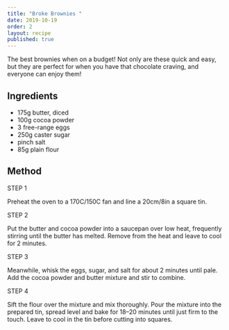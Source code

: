 ```yaml
---
title: "Broke Brownies "
date: 2019-10-19
order: 2
layout: recipe
published: true
---
```

The best brownies when on a budget! Not only are these quick and easy, but they are perfect for when you have that chocolate craving, and everyone can enjoy them! 

## Ingredients

* 175g butter, diced
* 100g cocoa powder
* 3 free-range eggs
* 250g caster sugar
* pinch salt
* 85g plain flour

## Method

STEP 1

Preheat the oven to a 170C/150C fan and line a 20cm/8in a square tin.

STEP 2

Put the butter and cocoa powder into a saucepan over low heat, frequently stirring until the butter has melted. Remove from the heat and leave to cool for 2 minutes.

STEP 3

Meanwhile, whisk the eggs, sugar, and salt for about 2 minutes until pale. Add the cocoa powder and butter mixture and stir to combine.

STEP 4

Sift the flour over the mixture and mix thoroughly. Pour the mixture into the prepared tin, spread level and bake for 18–20 minutes until just firm to the touch. Leave to cool in the tin before cutting into squares.